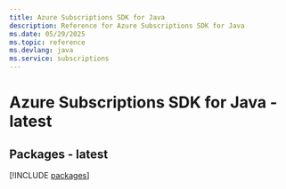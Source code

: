 ```yaml
---
title: Azure Subscriptions SDK for Java
description: Reference for Azure Subscriptions SDK for Java
ms.date: 05/29/2025
ms.topic: reference
ms.devlang: java
ms.service: subscriptions
---
```

# Azure Subscriptions SDK for Java - latest
## Packages - latest
[!INCLUDE [packages](subscriptions-index.md)]